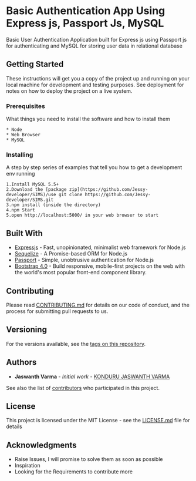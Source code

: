 # Basic Authentication App Using Express js, Passport Js, MySQL

Basic User Authentication Application built for Express js using Passport js for authenticating and MySQL for storing user data in relational database

## Getting Started

These instructions will get you a copy of the project up and running on your local machine for development and testing purposes. See deployment for notes on how to deploy the project on a live system.

### Prerequisites

What things you need to install the software and how to install them

```
* Node
* Web Browser
* MySQL
```

### Installing

A step by step series of examples that tell you how to get a development env running

```
1.Install MySQL 5.5+
2.Download the [package zip](https://github.com/Jessy-developer/SIMS)/use git clone https://github.com/Jessy-developer/SIMS.git 
3.npm install (inside the directory)
4.npm Start
5.open http://localhost:5000/ in your web browser to start
```

## Built With

* [Expressjs](https://expressjs.com/) - Fast, unopinionated, minimalist web framework for Node.js
* [Sequelize](http://docs.sequelizejs.com/) - A Promise-based ORM for Node.js
* [Passport](http://www.passportjs.org/) - Simple, unobtrusive authentication for Node.js
* [Bootstrap 4.0](https://getbootstrap.com/) - Build responsive, mobile-first projects on the web with the world's most popular front-end component library.

## Contributing

Please read [CONTRIBUTING.md](https://github.com/Jessy-developer/SIMS) for details on our code of conduct, and the process for submitting pull requests to us.

## Versioning

For the versions available, see the [tags on this repository](https://github.com/Jessy-developer/SIMS/releases/tag). 

## Authors

* **Jaswanth Varma** - *Initial work* - [KONDURU JASWANTH VARMA](https://github.com/Jessy-developer)

See also the list of [contributors](https://github.com/Jessy-developer/SIMS/graphs/contributors) who participated in this project.

## License

This project is licensed under the MIT License - see the [LICENSE.md](LICENSE.md) file for details

## Acknowledgments

* Raise Issues, I will promise to solve them as soon as possible
* Inspiration
* Looking for the Requirements to contribute more
